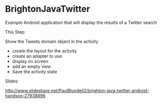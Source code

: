 BrightonJavaTwitter
===================

Example Android application that will display the results of a Twitter search

This Step:

Show the Tweets domain object in the activity

- create the layout for the activity
- create an adapter to use
- display on screen
- add an empty view
- Save the activity state

Slides:

http://www.slideshare.net/PaulBlundell2/brighton-java-twitter-android-handson-27938896
